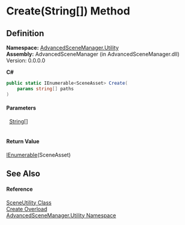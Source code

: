 # Create(String[]) Method




## Definition
**Namespace:** <a href="N_AdvancedSceneManager_Utility.md">AdvancedSceneManager.Utility</a>  
**Assembly:** AdvancedSceneManager (in AdvancedSceneManager.dll) Version: 0.0.0.0

**C#**
``` C#
public static IEnumerable<SceneAsset> Create(
	params string[] paths
)
```



#### Parameters
<dl><dt>  <a href="https://learn.microsoft.com/dotnet/api/system.string" target="_blank" rel="noopener noreferrer">String</a>[]</dt><dd> </dd></dl>

#### Return Value
<a href="https://learn.microsoft.com/dotnet/api/system.collections.generic.ienumerable-1" target="_blank" rel="noopener noreferrer">IEnumerable</a>(SceneAsset)

## See Also


#### Reference
<a href="T_AdvancedSceneManager_Utility_SceneUtility.md">SceneUtility Class</a>  
<a href="Overload_AdvancedSceneManager_Utility_SceneUtility_Create.md">Create Overload</a>  
<a href="N_AdvancedSceneManager_Utility.md">AdvancedSceneManager.Utility Namespace</a>  
